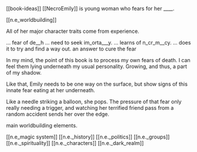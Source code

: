 [[book-ideas]]
[[NecroEmily]] is  young woman who fears for her ____.

[[n.e_worldbuilding]]


All of her major character traits come from experience.

... fear of de__h
... need to seek im_orta___y.
... learns of n_cr_m__cy.
... does it to try and find a way out. an answer to cure the fear

In my mind, the point of this book is to process my own fears of death. I can feel them lying underneath my usual personality. Growing, and thus, a part of my shadow.

Like that, Emily needs to be one way on the surface, but show signs of this innate fear eating at her underneath.

Like a needle striking a balloon, she pops. The pressure of that fear only really needing a trigger, and watching her terrified friend pass from a random accident sends her over the edge.

main worldbuilding elements.

[[n.e_magic system]]
[[n.e._history]]
[[n.e._politics]]
[[n.e._groups]]
[[n.e._spirituality]]
[[n.e._characters]]
[[n.e._dark_realm]]
